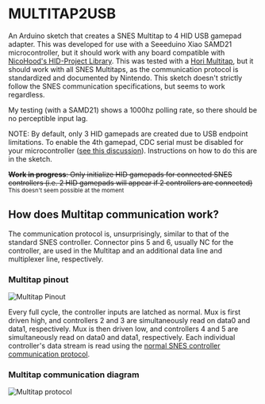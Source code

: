 # MULTITAP2USB
An Arduino sketch that creates a SNES Multitap to 4 HID USB gamepad adapter.  This was developed for use with a Seeeduino Xiao SAMD21 microcontroller, but it should work with any board compatible with [NicoHood's HID-Project Library](https://github.com/NicoHood/HID).  This was tested with a [Hori Multitap](https://www.lukiegames.com/assets/images/snes_super_link_bps_adap.jpg), but it should work with all SNES Multitaps, as the communication protocol is standardized and documented by Nintendo.  This sketch doesn't strictly follow the SNES communication specifications, but seems to work regardless.

My testing (with a SAMD21) shows a 1000hz polling rate, so there should be no perceptible input lag.

NOTE: By default, only 3 HID gamepads are created due to USB endpoint limitations.  To enable the 4th gamepad, CDC serial must be disabled for your microcontroller ([see this discussion](https://github.com/arduino/ArduinoCore-avr/pull/383/files)).  Instructions on how to do this are in the sketch.

~~**Work in progress**: Only initialize HID gamepads for connected SNES controllers (i.e. 2 HID gamepads will appear if 2 controllers are connected)~~ <sup>This doesn't seem possible at the moment</sup>

## How does Multitap communication work?
The communication protocol is, unsurprisingly, similar to that of the standard SNES controller.  Connector pins 5 and 6, usually NC for the controller, are used in the Multitap and an additional data line and multiplexer line, respectively.

### Multitap pinout
![Multitap Pinout](https://user-images.githubusercontent.com/52169065/222494081-25e28874-cc6e-4ed6-a9f6-29461d268383.png)

Every full cycle, the controller inputs are latched as normal.  Mux is first driven high, and controllers 2 and 3 are simultaneously read on data0 and data1, respectively.  Mux is then driven low, and controllers 4 and 5 are simultaneously read on data0 and data1, respectively.  Each individual controller's data stream is read using the [normal SNES controller communication protocol](https://www.fpgalover.com/ip-cores/snes-controller-core).

### Multitap communication diagram
![Multitap protocol](https://user-images.githubusercontent.com/52169065/222495704-12407d4d-3fc5-48ef-8f2d-e29607d0f0c0.png)
